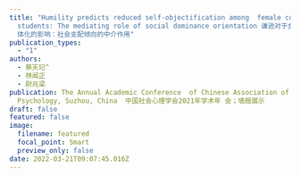 ```yaml
---
title: "Humility predicts reduced self-objectification among  female college
  students: The mediating role of social dominance orientation 谦逊对于女大学生自我客
  体化的影响：社会支配倾向的中介作用"
publication_types:
  - "1"
authors:
  - 蔡天玘^
  - 林闻正
  - 尉兆梁
publication: The Annual Academic Conference  of Chinese Association of Social
  Psychology, Suzhou, China  中国社会心理学会2021年学术年 会；墙报展示
draft: false
featured: false
image:
  filename: featured
  focal_point: Smart
  preview_only: false
date: 2022-03-21T09:07:45.016Z
---
```

